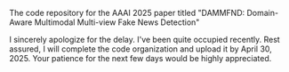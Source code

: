The code repository for the AAAI 2025 paper titled "DAMMFND: Domain-Aware Multimodal Multi-view Fake News Detection"


I sincerely apologize for the delay. I've been quite occupied recently. Rest assured, I will complete the code organization and upload it by April 30, 2025. Your patience for the next few days would be highly appreciated.
